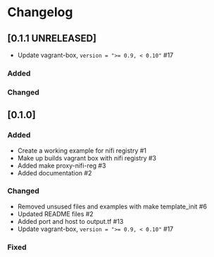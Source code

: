 # Changelog

## [0.1.1 UNRELEASED]
- Update vagrant-box, `version = ">= 0.9, < 0.10"` #17
### Added

### Changed

## [0.1.0]

### Added
- Create a working example for nifi registry #1
- Make up builds vagrant box with nifi registry #3
- Added make proxy-nifi-reg #3
- Added documentation #2

### Changed
- Removed unsused files and examples with make template_init #6
- Updated README files #2
- Added port and host to output.tf #13
- Update vagrant-box, `version = ">= 0.9, < 0.10"` #17

### Fixed


